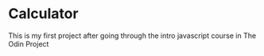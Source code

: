 # Calculator
This is my first project after going through the intro
javascript course in The Odin Project